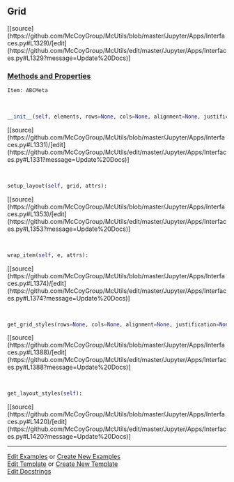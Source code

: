 ## <a id="McUtils.Jupyter.Apps.Interfaces.Grid">Grid</a> 
<div class="docs-source-link" markdown="1">
[[source](https://github.com/McCoyGroup/McUtils/blob/master/Jupyter/Apps/Interfaces.py#L1329)/[edit](https://github.com/McCoyGroup/McUtils/edit/master/Jupyter/Apps/Interfaces.py#L1329?message=Update%20Docs)]
</div>



<div class="collapsible-section">
 <div class="collapsible-section collapsible-section-header" markdown="1">
 
### <a class="collapse-link" data-toggle="collapse" href="#methods">Methods and Properties</a> <a class="float-right" data-toggle="collapse" href="#methods"><i class="fa fa-chevron-down"></i></a>

 </div>
 <div class="collapsible-section collapsible-section-body collapse" id="methods" markdown="1">

```python
Item: ABCMeta
```
<a id="McUtils.Jupyter.Apps.Interfaces.Grid.__init__" class="docs-object-method">&nbsp;</a> 
```python
__init__(self, elements, rows=None, cols=None, alignment=None, justification=None, row_spacing=None, col_spacing=None, item_attrs=None, row_height='1fr', column_width='1fr', **attrs): 
```
<div class="docs-source-link" markdown="1">
[[source](https://github.com/McCoyGroup/McUtils/blob/master/Jupyter/Apps/Interfaces.py#L1331)/[edit](https://github.com/McCoyGroup/McUtils/edit/master/Jupyter/Apps/Interfaces.py#L1331?message=Update%20Docs)]
</div>

<a id="McUtils.Jupyter.Apps.Interfaces.Grid.setup_layout" class="docs-object-method">&nbsp;</a> 
```python
setup_layout(self, grid, attrs): 
```
<div class="docs-source-link" markdown="1">
[[source](https://github.com/McCoyGroup/McUtils/blob/master/Jupyter/Apps/Interfaces.py#L1353)/[edit](https://github.com/McCoyGroup/McUtils/edit/master/Jupyter/Apps/Interfaces.py#L1353?message=Update%20Docs)]
</div>

<a id="McUtils.Jupyter.Apps.Interfaces.Grid.wrap_item" class="docs-object-method">&nbsp;</a> 
```python
wrap_item(self, e, attrs): 
```
<div class="docs-source-link" markdown="1">
[[source](https://github.com/McCoyGroup/McUtils/blob/master/Jupyter/Apps/Interfaces.py#L1374)/[edit](https://github.com/McCoyGroup/McUtils/edit/master/Jupyter/Apps/Interfaces.py#L1374?message=Update%20Docs)]
</div>

<a id="McUtils.Jupyter.Apps.Interfaces.Grid.get_grid_styles" class="docs-object-method">&nbsp;</a> 
```python
get_grid_styles(rows=None, cols=None, alignment=None, justification=None, row_gap=None, col_gap=None, row_height='1fr', col_width='1fr'): 
```
<div class="docs-source-link" markdown="1">
[[source](https://github.com/McCoyGroup/McUtils/blob/master/Jupyter/Apps/Interfaces.py#L1388)/[edit](https://github.com/McCoyGroup/McUtils/edit/master/Jupyter/Apps/Interfaces.py#L1388?message=Update%20Docs)]
</div>

<a id="McUtils.Jupyter.Apps.Interfaces.Grid.get_layout_styles" class="docs-object-method">&nbsp;</a> 
```python
get_layout_styles(self): 
```
<div class="docs-source-link" markdown="1">
[[source](https://github.com/McCoyGroup/McUtils/blob/master/Jupyter/Apps/Interfaces.py#L1420)/[edit](https://github.com/McCoyGroup/McUtils/edit/master/Jupyter/Apps/Interfaces.py#L1420?message=Update%20Docs)]
</div>

 </div>
</div>




___

[Edit Examples](https://github.com/McCoyGroup/McUtils/edit/gh-pages/ci/examples/McUtils/Jupyter/Apps/Interfaces/Grid.md) or 
[Create New Examples](https://github.com/McCoyGroup/McUtils/new/gh-pages/?filename=ci/examples/McUtils/Jupyter/Apps/Interfaces/Grid.md) <br/>
[Edit Template](https://github.com/McCoyGroup/McUtils/edit/gh-pages/ci/docs/McUtils/Jupyter/Apps/Interfaces/Grid.md) or 
[Create New Template](https://github.com/McCoyGroup/McUtils/new/gh-pages/?filename=ci/docs/templates/McUtils/Jupyter/Apps/Interfaces/Grid.md) <br/>
[Edit Docstrings](https://github.com/McCoyGroup/McUtils/edit/master/Jupyter/Apps/Interfaces.py#L1329?message=Update%20Docs)